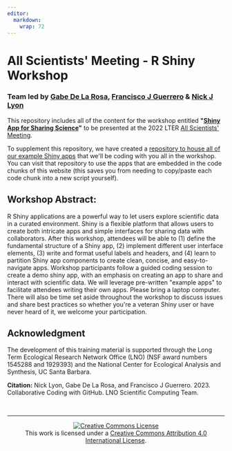 ```yaml
---
editor: 
  markdown: 
    wrap: 72
---
```


<!-- README.md is generated from README.Rmd. Please edit that file -->

# All Scientists' Meeting - R Shiny Workshop

### Team led by [Gabe De La Rosa](https://www.gabrieldelarosa.com/), [Francisco J Guerrero](https://github.com/guerrero-fj) & [Nick J Lyon](https://njlyon0.github.io/)

<!-- badges: start -->

<!-- badges: end -->

This repository includes all of the content for the workshop entitled **"[Shiny App for Sharing Science](https://2022lterasm.sched.com/event/13kyO/22x053-shiny-app-for-sharing-science)"** to be presented at the 2022 LTER [All Scientists' Meeting](https://lternet.edu/2022-all-scientists-meeting/).

To supplement this repository, we have created a [repository to house all of our example Shiny apps](https://github.com/njlyon0/asm-2022_shiny-workshop-examples) that we'll be coding with you all in the workshop. You can visit that repository to use the apps that are embedded in the code chunks of this website (this saves you from needing to copy/paste each code chunk into a new script yourself).

## Workshop Abstract:

R Shiny applications are a powerful way to let users explore scientific data in a curated environment. Shiny is a flexible platform that allows users to create both intricate apps and simple interfaces for sharing data with collaborators. After this workshop, attendees will be able to (1) define the fundamental structure of a Shiny app, (2) implement different user interface elements, (3) write and format useful labels and headers, and (4) learn to partition Shiny app components to create clean, concise, and easy-to-navigate apps. Workshop participants follow a guided coding session to create a demo shiny app, with an emphasis on creating an app to share and interact with scientific data. We will leverage pre-written "example apps" to facilitate attendees writing their own apps. Please bring a laptop computer. There will also be time set aside throughout the workshop to discuss issues and share best practices so whether you're a veteran Shiny user or have never heard of it, we welcome your participation.

## Acknowledgment

The development of this training material is supported through the Long Term Ecological Research Network Office (LNO) (NSF award numbers 1545288 and 1929393) and the National Center for Ecological Analysis and Synthesis, UC Santa Barbara.

**Citation:** Nick Lyon, Gabe De La Rosa, and Francisco J Guerrero. 2023. Collaborative Coding with GitHub. LNO Scientific Computing Team.

<br>
<hr>

<p align="center">
<a rel="license" href="http://creativecommons.org/licenses/by/4.0/"><img alt="Creative Commons License" style="border-width:0" src="https://i.creativecommons.org/l/by/4.0/88x31.png" /></a><br />This work is licensed under a <a rel="license" href="http://creativecommons.org/licenses/by/4.0/">Creative Commons Attribution 4.0 International License</a>.
</p>
